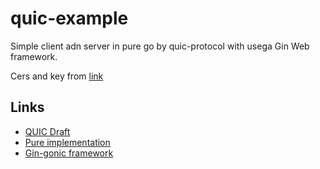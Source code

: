 quic-example
=====

Simple client adn server in pure go by quic-protocol with usega Gin Web framework.


Cers and key from [link](https://github.com/lucas-clemente/quic-go/tree/master/internal/testdata)



## Links 

* [QUIC Draft](https://github.com/quicwg/base-drafts)
* [Pure implementation](https://github.com/lucas-clemente/quic-go)
* [Gin-gonic framework](https://github.com/gin-gonic/gin)